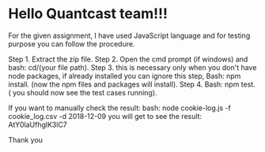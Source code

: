# Hello Quantcast team!!!
For the given assignment, I have used JavaScript language and for testing purpose you can follow the procedure.

Step 1. Extract the zip file.
Step 2. Open the cmd prompt (if windows) and bash: cd/(your file path).
Step 3. this is necessary only when you don't have node packages, if already installed you can ignore this step, Bash: npm install. (now the npm files and packages will install). 
Step 4. Bash: npm test. ( you should now see the test cases running).

If you want to manually check the result:
bash: node cookie-log.js -f cookie_log.csv -d 2018-12-09
you will get to see the result: AtY0laUfhglK3lC7

Thank you

